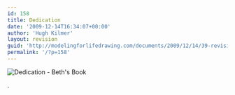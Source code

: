 ```yaml
---
id: 158
title: Dedication
date: '2009-12-14T16:34:07+00:00'
author: 'Hugh Kilmer'
layout: revision
guid: 'http://modelingforlifedrawing.com/documents/2009/12/14/39-revision/'
permalink: '/?p=158'
---
```


![Dedication - Beth's Book](http://www.modelingforlifedrawing.com/community/images/originals/Dedication.jpg "Dedication - Beth's Book")  
  
.